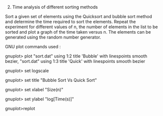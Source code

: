 2. Time analysis of different sorting methods

Sort a given set of elements using the Quicksort and bubble sort method and
determine the time required to sort the elements. Repeat the experiment for different
values of n, the number of elements in the list to be sorted and plot a graph of the time
taken versus n. The elements can be generated using the random number generator.

GNU plot commands used :

gnuplot> plot "sort.dat" using 1:2 title 'Bubble' with linespoints smooth bezier, "sort.dat" using 1:3 title 'Quick' with linespoints smooth bezier

gnuplot> set logscale

gnuplot> set title "Bubble Sort Vs Quick Sort"

gnuplot> set xlabel "Size(n)"

gnuplot> set ylabel "log[Time(s)]"

gnuplot>replot
